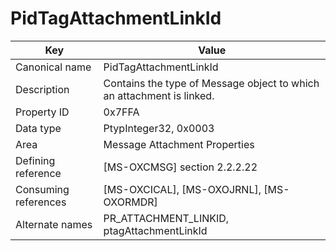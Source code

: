# PidTagAttachmentLinkId

| Key | Value |
|---|---|
| Canonical name | PidTagAttachmentLinkId |
| Description | Contains the type of Message object to which an attachment is linked. |
| Property ID | 0x7FFA |
| Data type | PtypInteger32, 0x0003 |
| Area | Message Attachment Properties |
| Defining reference | [MS-OXCMSG] section 2.2.2.22 |
| Consuming references | [MS-OXCICAL], [MS-OXOJRNL], [MS-OXORMDR] |
| Alternate names | PR_ATTACHMENT_LINKID, ptagAttachmentLinkId |
